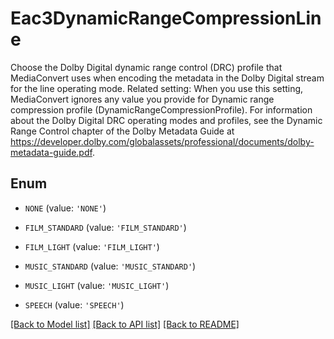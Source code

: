 # Eac3DynamicRangeCompressionLine

Choose the Dolby Digital dynamic range control (DRC) profile that MediaConvert uses when encoding the metadata in the Dolby Digital stream for the line operating mode. Related setting: When you use this setting, MediaConvert ignores any value you provide for Dynamic range compression profile (DynamicRangeCompressionProfile). For information about the Dolby Digital DRC operating modes and profiles, see the Dynamic Range Control chapter of the Dolby Metadata Guide at https://developer.dolby.com/globalassets/professional/documents/dolby-metadata-guide.pdf.

## Enum

* `NONE` (value: `'NONE'`)

* `FILM_STANDARD` (value: `'FILM_STANDARD'`)

* `FILM_LIGHT` (value: `'FILM_LIGHT'`)

* `MUSIC_STANDARD` (value: `'MUSIC_STANDARD'`)

* `MUSIC_LIGHT` (value: `'MUSIC_LIGHT'`)

* `SPEECH` (value: `'SPEECH'`)

[[Back to Model list]](../README.md#documentation-for-models) [[Back to API list]](../README.md#documentation-for-api-endpoints) [[Back to README]](../README.md)


